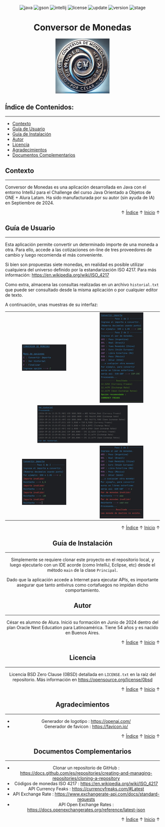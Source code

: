 <a id="readme-inicio"></a>

<div align="center">

![java](https://img.shields.io/badge/Java-17.0.12-red)
![gson](https://img.shields.io/badge/Gson-2.11.0-red)
![intellij](https://img.shields.io/badge/IntelliJ-CE%202024.2.2-red)
![license](https://img.shields.io/badge/License-0BSD-brightgreen)
![update](https://img.shields.io/badge/Update-25%2FSep%2F2024-blue)
![version](https://img.shields.io/badge/Version-1.0.0-blue)
![stage](https://img.shields.io/badge/Stage-Release-blue)

</div>

<h1 align="center">Conversor de Monedas</h1>
<div align="center"><img alt="Conversor de Monedas" src="assets/logotipo.png" style="width:35%;height:35%;" /></div> 


<a id="readme-indice"></a>
## Índice de Contenidos:
---
- [Contexto](#contexto)
- [Guía de Usuario](#guía-de-usuario)
- [Guía de Instalación](#guía-de-instalación)
- [Autor](#autor)
- [Licencia](#licencia)
- [Agradecimientos](#agradecimientos)
- [Documentos Complementarios](#documentos-complementarios)


## Contexto
---
Conversor de Monedas es una aplicación desarrollada en Java con el entorno IntelliJ para el Challenge del curso Java Orientado a Objetos de ONE + Alura Latam. Ha sido manufacturada por su autor (sin ayuda de IA) en Septiembre de 2024.

<div align="right">&#8593; <a href="#readme-indice">Índice</a> &#8593; <a href="#readme-inicio">Inicio</a> &#8593;</div>

## Guía de Usuario
---
Esta aplicación permite convertir un determinado importe de una moneda a otra. Para ello, accede a las cotizaciones on-line de tres proveedores de cambio y luego recomienda el más conveniente. 

Si bien son propuestas siete monedas, en realidad es posible utilizar cualquiera del universo definido por la estandarización ISO 4217. Para más información: https://en.wikipedia.org/wiki/ISO_4217

Como extra, almacena las consultas realizadas en un archivo <code>historial.txt</code> que puede ser consultado desde la misma aplicación o por cualquier editor de texto.

A continuación, unas muestras de su interfaz:

<div align="center">

<table style="border:0">
<tr>
<td style="text-align: center; vertical-align: center;"><img alt="Menú" src="assets/screenshot-M.jpg" style="width:60%;height:60%;" /></td>
<td style="text-align: center; vertical-align: center;"><img alt="Convertir importe" src="assets/screenshot-C1.jpg" style="width:60%;height:60%;" /></td>
</tr>
<tr>
<td style="text-align: center; vertical-align: center;" colspan="2"><img alt="Ver historial" src="assets/screenshot-H.jpg" style="width:60%;height:60%;" /></td>
</tr>
<tr>
<td style="text-align: center; vertical-align: center;"><img alt="Convertir importe" src="assets/screenshot-C2.jpg" style="width:60%;height:60%;" /></td>
<td style="text-align: center; vertical-align: center;"><img alt="Convertir importe" src="assets/screenshot-C3.jpg" style="width:60%;height:60%;" /></td>
</tr>
</table

</div>

<div align="right">&#8593; <a href="#readme-indice">Índice</a> &#8593; <a href="#readme-inicio">Inicio</a> &#8593;</div>

## Guía de Instalación
---
Simplemente se requiere clonar este proyecto en el repositorio local, y luego ejecutarlo con un IDE acorde (como IntelliJ, Eclipse, etc) desde el método <code>main</code> de la clase <code>Principal</code>.

Dado que la aplicación accede a Internet para ejecutar APIs, es importante asegurar que tanto antivirus como cortafuegos no impidan dicho comportamiento.

## Autor
---
César es alumno de Alura. Inició su formación en Junio de 2024 dentro del plan Oracle Next Education para Latinoamérica. Tiene 54 años y es nacido en Buenos Aires.

<div align="right">&#8593; <a href="#readme-indice">Índice</a> &#8593; <a href="#readme-inicio">Inicio</a> &#8593;</div>

## Licencia 
---
Licencia BSD Zero Clause (0BSD) detallada en <code>LICENSE.txt</code> en la raíz del repositorio. Más información en https://opensource.org/license/0bsd

<div align="right">&#8593; <a href="#readme-indice">Índice</a> &#8593; <a href="#readme-inicio">Inicio</a> &#8593;</div>

## Agradecimientos 
---
* Generador de logotipo : https://openai.com/
* Generador de favicon : https://favicon.io/

<div align="right">&#8593; <a href="#readme-indice">Índice</a> &#8593; <a href="#readme-inicio">Inicio</a> &#8593;</div>

## Documentos Complementarios
---
* Clonar un repositorio de GitHub : https://docs.github.com/es/repositories/creating-and-managing-repositories/cloning-a-repository
* Códigos de monedas ISO 4217 : https://en.wikipedia.org/wiki/ISO_4217
* API Currency Feaks : https://currencyfreaks.com/#Latest
* API Exchange Rate : https://www.exchangerate-api.com/docs/standard-requests
* API Open Exchange Rates : https://docs.openexchangerates.org/reference/latest-json

<div align="right">&#8593; <a href="#readme-indice">Índice</a> &#8593; <a href="#readme-inicio">Inicio</a> &#8593;</div>